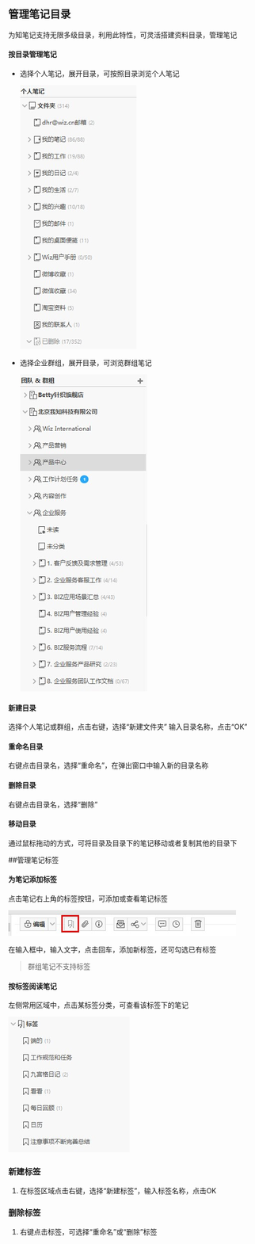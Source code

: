 ## 管理笔记目录
为知笔记支持无限多级目录，利用此特性，可灵活搭建资料目录，管理笔记

#### 按目录管理笔记

* 选择个人笔记，展开目录，可按照目录浏览个人笔记

    ![W28](img/W28.jpg)

* 选择企业群组，展开目录，可浏览群组笔记

    ![W29](img/W29.jpg)

#### 新建目录
选择个人笔记或群组，点击右键，选择“新建文件夹”
输入目录名称，点击“OK”

#### 重命名目录
右键点击目录名，选择“重命名”，在弹出窗口中输入新的目录名称

#### 删除目录
右键点击目录名，选择“删除”

#### 移动目录
通过鼠标拖动的方式，可将目录及目录下的笔记移动或者复制其他的目录下

##管理笔记标签

#### 为笔记添加标签
点击笔记右上角的标签按钮，可添加或查看笔记标签

![W30](img/W30.jpg)

在输入框中，输入文字，点击回车，添加新标签，还可勾选已有标签
> 群组笔记不支持标签

#### 按标签阅读笔记
左侧常用区域中，点击某标签分类，可查看该标签下的笔记

![W31](img/W31.jpg)

### 新建标签
1. 在标签区域点击右键，选择“新建标签”，输入标签名称，点击OK

### 删除标签
1. 右键点击标签，可选择“重命名”或“删除”标签
